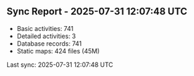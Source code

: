 ## Sync Report - 2025-07-31 12:07:48 UTC

- Basic activities: 741
- Detailed activities: 3
- Database records: 741
- Static maps: 424 files (45M)

Last sync: 2025-07-31 12:07:48 UTC
